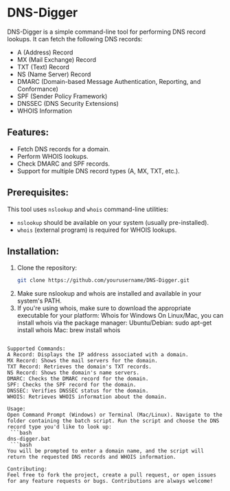 # DNS-Digger

DNS-Digger is a simple command-line tool for performing DNS record lookups. It can fetch the following DNS records:
- A (Address) Record
- MX (Mail Exchange) Record
- TXT (Text) Record
- NS (Name Server) Record
- DMARC (Domain-based Message Authentication, Reporting, and Conformance)
- SPF (Sender Policy Framework)
- DNSSEC (DNS Security Extensions)
- WHOIS Information

## Features:
- Fetch DNS records for a domain.
- Perform WHOIS lookups.
- Check DMARC and SPF records.
- Support for multiple DNS record types (A, MX, TXT, etc.).

## Prerequisites:
This tool uses `nslookup` and `whois` command-line utilities:
- `nslookup` should be available on your system (usually pre-installed).
- `whois` (external program) is required for WHOIS lookups.

## Installation:
1. Clone the repository:
   ```bash
   git clone https://github.com/yourusername/DNS-Digger.git
2. Make sure nslookup and whois are installed and available in your system's PATH.
3. If you're using whois, make sure to download the appropriate executable for your platform:
  Whois for Windows
  On Linux/Mac, you can install whois via the package manager:
  Ubuntu/Debian: sudo apt-get install whois
  Mac: brew install whois
  ```

Supported Commands:
A Record: Displays the IP address associated with a domain.
MX Record: Shows the mail servers for the domain.
TXT Record: Retrieves the domain's TXT records.
NS Record: Shows the domain's name servers.
DMARC: Checks the DMARC record for the domain.
SPF: Checks the SPF record for the domain.
DNSSEC: Verifies DNSSEC status for the domain.
WHOIS: Retrieves WHOIS information about the domain.

Usage:
Open Command Prompt (Windows) or Terminal (Mac/Linux). Navigate to the folder containing the batch script. Run the script and choose the DNS record type you'd like to look up:
   ```bash
dns-digger.bat
   ```bash
You will be prompted to enter a domain name, and the script will return the requested DNS records and WHOIS information.

Contributing:
Feel free to fork the project, create a pull request, or open issues for any feature requests or bugs. Contributions are always welcome!
